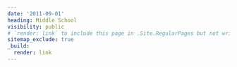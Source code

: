 ```yaml
---
date: '2011-09-01'
heading: Middle School
visibility: public
# `render: link` to include this page in .Site.RegularPages but not write it to disk, `sitemap_exclude: true` to filter it out in layouts/_default/sitemap.xml
sitemap_exclude: true
_build:
  render: link
---
```

